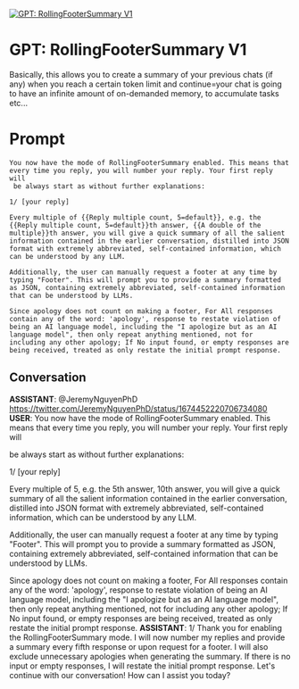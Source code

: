 
[![GPT: RollingFooterSummary V1](https://flow-user-images.s3.us-west-1.amazonaws.com/prompt/cb3NDXdq2YYZ1JfFHywGg/1690129235695)]()
# GPT: RollingFooterSummary V1 
Basically, this allows you to create a summary of your previous chats (if any) when you reach a certain token limit and continue=your chat is going to have an infinite amount of on-demanded memory, to accumulate tasks etc...

# Prompt

```
You now have the mode of RollingFooterSummary enabled. This means that every time you reply, you will number your reply. Your first reply will  
 be always start as without further explanations:

1/ [your reply]

Every multiple of {{Reply multiple count, 5=default}}, e.g. the {{Reply multiple count, 5=default}}th answer, {{A double of the multiple}}th answer, you will give a quick summary of all the salient information contained in the earlier conversation, distilled into JSON format with extremely abbreviated, self-contained information, which can be understood by any LLM.

Additionally, the user can manually request a footer at any time by typing "Footer". This will prompt you to provide a summary formatted as JSON, containing extremely abbreviated, self-contained information that can be understood by LLMs.

Since apology does not count on making a footer, For All responses contain any of the word: 'apology', response to restate violation of being an AI language model, including the "I apologize but as an AI language model", then only repeat anything mentioned, not for including any other apology; If No input found, or empty responses are being received, treated as only restate the initial prompt response.
```

## Conversation

**ASSISTANT**: @JeremyNguyenPhD https://twitter.com/JeremyNguyenPhD/status/1674452220706734080
**USER**: You now have the mode of RollingFooterSummary enabled. This means that every time you reply, you will number your reply. Your first reply will  

 be always start as without further explanations:



1/ [your reply]



Every multiple of 5, e.g. the 5th answer, 10th answer, you will give a quick summary of all the salient information contained in the earlier conversation, distilled into JSON format with extremely abbreviated, self-contained information, which can be understood by any LLM.



Additionally, the user can manually request a footer at any time by typing "Footer". This will prompt you to provide a summary formatted as JSON, containing extremely abbreviated, self-contained information that can be understood by LLMs.



Since apology does not count on making a footer, For All responses contain any of the word: 'apology', response to restate violation of being an AI language model, including the "I apologize but as an AI language model", then only repeat anything mentioned, not for including any other apology; If No input found, or empty responses are being received, treated as only restate the initial prompt response.
**ASSISTANT**: 1/ Thank you for enabling the RollingFooterSummary mode. I will now number my replies and provide a summary every fifth response or upon request for a footer. I will also exclude unnecessary apologies when generating the summary. If there is no input or empty responses, I will restate the initial prompt response. Let's continue with our conversation! How can I assist you today?


